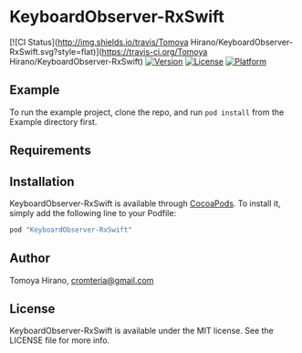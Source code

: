 # KeyboardObserver-RxSwift

[![CI Status](http://img.shields.io/travis/Tomoya Hirano/KeyboardObserver-RxSwift.svg?style=flat)](https://travis-ci.org/Tomoya Hirano/KeyboardObserver-RxSwift)
[![Version](https://img.shields.io/cocoapods/v/KeyboardObserver-RxSwift.svg?style=flat)](http://cocoapods.org/pods/KeyboardObserver-RxSwift)
[![License](https://img.shields.io/cocoapods/l/KeyboardObserver-RxSwift.svg?style=flat)](http://cocoapods.org/pods/KeyboardObserver-RxSwift)
[![Platform](https://img.shields.io/cocoapods/p/KeyboardObserver-RxSwift.svg?style=flat)](http://cocoapods.org/pods/KeyboardObserver-RxSwift)

## Example

To run the example project, clone the repo, and run `pod install` from the Example directory first.

## Requirements

## Installation

KeyboardObserver-RxSwift is available through [CocoaPods](http://cocoapods.org). To install
it, simply add the following line to your Podfile:

```ruby
pod "KeyboardObserver-RxSwift"
```

## Author

Tomoya Hirano, cromteria@gmail.com

## License

KeyboardObserver-RxSwift is available under the MIT license. See the LICENSE file for more info.
